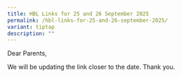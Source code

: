```yaml
---
title: HBL Links for 25 and 26 September 2025
permalink: /hbl-links-for-25-and-26-september-2025/
variant: tiptap
description: ""
---
```

<p>Dear Parents,</p>
<p>We will be updating the link closer to the date. Thank you.</p>